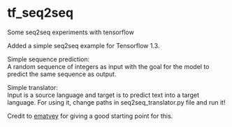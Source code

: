 # tf_seq2seq
Some seq2seq experiments with tensorflow

Added a simple seq2seq example for Tensorflow 1.3.

Simple sequence prediction: <br />
A random sequence of integers as input with the goal for the model to predict the same sequence as output.

Simple translator: <br />
Input is a source language and target is to predict text into a target language. 
For using it, change paths in seq2seq_translator.py file and run it!


Credit to [ematvey](https://github.com/ematvey/tensorflow-seq2seq-tutorials) for giving a good starting point for this.